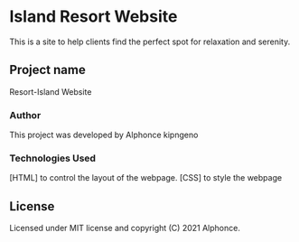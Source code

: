 # Island Resort Website
This is a site to help clients find the perfect spot for relaxation and serenity.
## Project name
Resort-Island Website
### Author
This project was developed by Alphonce kipngeno
### Technologies Used
[HTML] to control the layout of the webpage.
[CSS] to style the webpage
## License
Licensed under MIT license and copyright (C) 2021 Alphonce.